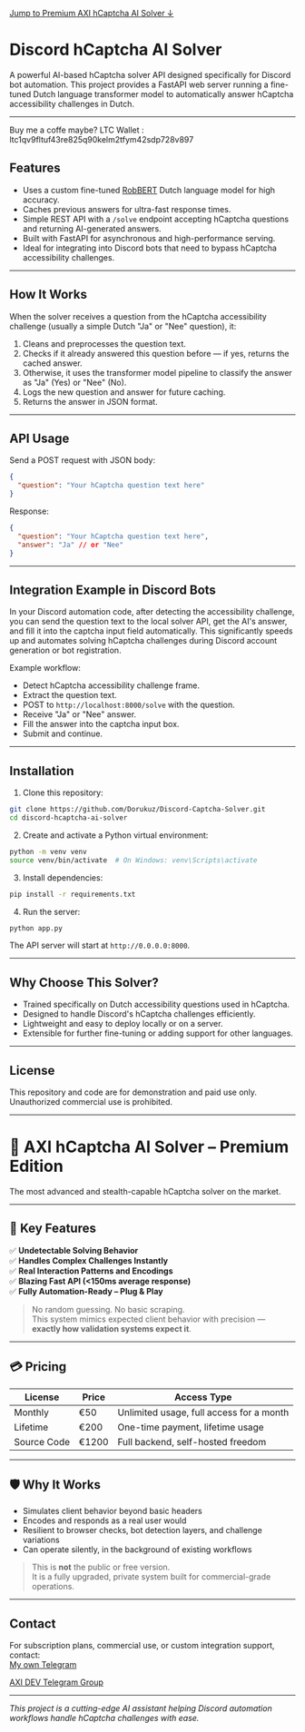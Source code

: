 [Jump to Premium AXI hCaptcha AI Solver ↓](#-axi-hcaptcha-ai-solver--premium-edition)

# Discord hCaptcha AI Solver

A powerful AI-based hCaptcha solver API designed specifically for Discord bot automation. This project provides a FastAPI web server running a fine-tuned Dutch language transformer model to automatically answer hCaptcha accessibility challenges in Dutch.

---
Buy me a coffe maybe?
LTC Wallet : ltc1qv9fltuf43re825q90kelm2tfym42sdp728v897

## Features

- Uses a custom fine-tuned [RobBERT](https://huggingface.co/DTAI-KULeuven/robbert-2022-dutch-base) Dutch language model for high accuracy.
- Caches previous answers for ultra-fast response times.
- Simple REST API with a `/solve` endpoint accepting hCaptcha questions and returning AI-generated answers.
- Built with FastAPI for asynchronous and high-performance serving.
- Ideal for integrating into Discord bots that need to bypass hCaptcha accessibility challenges.

---

## How It Works

When the solver receives a question from the hCaptcha accessibility challenge (usually a simple Dutch "Ja" or "Nee" question), it:

1. Cleans and preprocesses the question text.
2. Checks if it already answered this question before — if yes, returns the cached answer.
3. Otherwise, it uses the transformer model pipeline to classify the answer as "Ja" (Yes) or "Nee" (No).
4. Logs the new question and answer for future caching.
5. Returns the answer in JSON format.

---

## API Usage

Send a POST request with JSON body:

```json
{
  "question": "Your hCaptcha question text here"
}
```

Response:

```json
{
  "question": "Your hCaptcha question text here",
  "answer": "Ja" // or "Nee"
}
```

---

## Integration Example in Discord Bots

In your Discord automation code, after detecting the accessibility challenge, you can send the question text to the local solver API, get the AI's answer, and fill it into the captcha input field automatically. This significantly speeds up and automates solving hCaptcha challenges during Discord account generation or bot registration.

Example workflow:

- Detect hCaptcha accessibility challenge frame.
- Extract the question text.
- POST to `http://localhost:8000/solve` with the question.
- Receive "Ja" or "Nee" answer.
- Fill the answer into the captcha input box.
- Submit and continue.

---

## Installation

1. Clone this repository:

```bash
git clone https://github.com/Dorukuz/Discord-Captcha-Solver.git
cd discord-hcaptcha-ai-solver
```

2. Create and activate a Python virtual environment:

```bash
python -m venv venv
source venv/bin/activate  # On Windows: venv\Scripts\activate
```

3. Install dependencies:

```bash
pip install -r requirements.txt
```

4. Run the server:

```bash
python app.py
```

The API server will start at `http://0.0.0.0:8000`.

---

## Why Choose This Solver?

- Trained specifically on Dutch accessibility questions used in hCaptcha.
- Designed to handle Discord's hCaptcha challenges efficiently.
- Lightweight and easy to deploy locally or on a server.
- Extensible for further fine-tuning or adding support for other languages.

---

## License

This repository and code are for demonstration and paid use only. Unauthorized commercial use is prohibited.

---
# 🧠 AXI hCaptcha AI Solver – Premium Edition

The most advanced and stealth-capable hCaptcha solver on the market.

---

## 🚀 Key Features

✅ **Undetectable Solving Behavior**  
✅ **Handles Complex Challenges Instantly**  
✅ **Real Interaction Patterns and Encodings**  
✅ **Blazing Fast API (<150ms average response)**  
✅ **Fully Automation-Ready – Plug & Play**

> No random guessing. No basic scraping.  
> This system mimics expected client behavior with precision — **exactly how validation systems expect it**.

---

## 💳 Pricing

| License      | Price     | Access Type                              |
|--------------|-----------|--------------------------------------    |
| Monthly      | €50       | Unlimited usage, full access for a month |
| Lifetime     | €200      | One-time payment, lifetime usage         |
| Source Code  | €1200     | Full backend, self-hosted freedom        |

---

## 🛡️ Why It Works

- Simulates client behavior beyond basic headers  
- Encodes and responds as a real user would  
- Resilient to browser checks, bot detection layers, and challenge variations  
- Can operate silently, in the background of existing workflows

> This is **not** the public or free version.  
> It is a fully upgraded, private system built for commercial-grade operations.

---
## Contact

For subscription plans, commercial use, or custom integration support, contact:  
[My own Telegram](https://t.me/dorukuz) 

[AXI DEV Telegram Group](https://t.me/axi1337) 

---

*This project is a cutting-edge AI assistant helping Discord automation workflows handle hCaptcha challenges with ease.*
